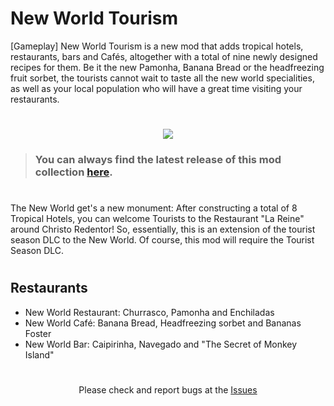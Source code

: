 # New World Tourism

<p align="left">
    [Gameplay] New World Tourism is a new mod that adds tropical hotels, restaurants, bars and Cafés, altogether with a total of nine newly designed recipes for them. Be it the new Pamonha, Banana Bread or the headfreezing fruit sorbet, the tourists cannot wait to taste all the new world specialities, as well as your local population who will have a great time visiting your restaurants.
</p>

<h1></h1>

<p align="center">
    <img src ="https://staticdelivery.nexusmods.com/mods/2820/images/196/196-1630445384-1489610267.jpeg">
</p>

> ### You can always find the latest release of this mod collection [here](https://github.com/anno-mods/New-World-Tourism/releases/latest).

<h1></h1>

<p align="left">
    The New World get's a new monument: After constructing a total of 8 Tropical Hotels, you can welcome Tourists to the Restaurant "La Reine" around Christo Redentor! So, essentially, this is an extension of the tourist season DLC to the New World. Of course, this mod will require the Tourist Season DLC.
</p>

<h1></h1>

## Restaurants

- New World Restaurant: Churrasco, Pamonha and Enchiladas
- New World Café: Banana Bread, Headfreezing sorbet and Bananas Foster
- New World Bar: Caipirinha, Navegado and "The Secret of Monkey Island"
  
<h1></h1>

<p align="center">Please check and report bugs at the <a href="https://github.com/anno-mods/New-World-Tourism/issues">Issues</a></p>
<br />
